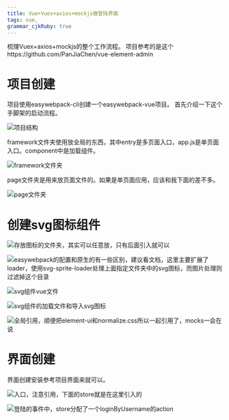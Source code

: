 ```yaml
---
title: Vue+Vuex+axios+mockjs做登陆界面
tags: vue,
grammar_cjkRuby: true
---
```


梳理Vuex+axios+mockjs的整个工作流程。
项目参考的是这个https://github.com/PanJiaChen/vue-element-admin
# 项目创建
项目使用easywebpack-cli创建一个easywebpack-vue项目。
首先介绍一下这个手脚架的启动流程。

![项目结构][1]

framework文件夹使用放全局的东西，其中entry是多页面入口，app.js是单页面入口。component中是加载组件。

![framework文件夹][2]

page文件夹是用来放页面文件的。如果是单页面应用，应该和我下面的差不多。

![page文件夹][3]

# 创建svg图标组件

![存放图标的文件夹，其实可以任意放，只有后面引入就可以][4]

![easywebpack的配置和原生的有一些区别，建议看文档，这里主要扩展了loader，使用svg-sprite-loader处理上面指定文件夹中的svg图标，而图片处理则过滤掉这个目录][5]

![svg组件vue文件][6]

![svg组件的加载文件和导入svg图标][7]

![全局引用，顺便把element-ui和normalize.css所以一起引用了，mocks一会在说][8]

# 界面创建
界面创建安装参考项目界面来就可以。

![入口，注意引用，下面的store就是在这里引入的][9]

![登陆的事件中，store分配了一个loginByUsername的action][10]


  [1]: https://www.github.com/loveshullf/Notes/raw/img/%E5%B0%8F%E4%B9%A6%E5%8C%A0/Vue+Vuex+axios+mockjs%E5%81%9A%E7%99%BB%E9%99%86%E7%95%8C%E9%9D%A2-2017-12-21-1513863635837.jpg
  [2]: https://www.github.com/loveshullf/Notes/raw/img/%E5%B0%8F%E4%B9%A6%E5%8C%A0/Vue+Vuex+axios+mockjs%E5%81%9A%E7%99%BB%E9%99%86%E7%95%8C%E9%9D%A2-2017-12-21-1513863726638.jpg
  [3]: https://www.github.com/loveshullf/Notes/raw/img/%E5%B0%8F%E4%B9%A6%E5%8C%A0/Vue+Vuex+axios+mockjs%E5%81%9A%E7%99%BB%E9%99%86%E7%95%8C%E9%9D%A2-2017-12-21-1513863813922.jpg
  [4]: https://www.github.com/loveshullf/Notes/raw/img/%E5%B0%8F%E4%B9%A6%E5%8C%A0/Vue+Vuex+axios+mockjs%E5%81%9A%E7%99%BB%E9%99%86%E7%95%8C%E9%9D%A2-2017-12-21-1513863949530.jpg
  [5]: https://www.github.com/loveshullf/Notes/raw/img/%E5%B0%8F%E4%B9%A6%E5%8C%A0/Vue+Vuex+axios+mockjs%E5%81%9A%E7%99%BB%E9%99%86%E7%95%8C%E9%9D%A2-2017-12-21-1513864001271.jpg
  [6]: https://www.github.com/loveshullf/Notes/raw/img/%E5%B0%8F%E4%B9%A6%E5%8C%A0/Vue+Vuex+axios+mockjs%E5%81%9A%E7%99%BB%E9%99%86%E7%95%8C%E9%9D%A2-2017-12-21-1513864182706.jpg
  [7]: https://www.github.com/loveshullf/Notes/raw/img/%E5%B0%8F%E4%B9%A6%E5%8C%A0/Vue+Vuex+axios+mockjs%E5%81%9A%E7%99%BB%E9%99%86%E7%95%8C%E9%9D%A2-2017-12-21-1513864222793.jpg
  [8]: https://www.github.com/loveshullf/Notes/raw/img/%E5%B0%8F%E4%B9%A6%E5%8C%A0/Vue+Vuex+axios+mockjs%E5%81%9A%E7%99%BB%E9%99%86%E7%95%8C%E9%9D%A2-2017-12-21-1513864264300.jpg
  [9]: https://www.github.com/loveshullf/Notes/raw/img/%E5%B0%8F%E4%B9%A6%E5%8C%A0/Vue+Vuex+axios+mockjs%E5%81%9A%E7%99%BB%E9%99%86%E7%95%8C%E9%9D%A2-2017-12-21-1513864843558.jpg
  [10]: https://www.github.com/loveshullf/Notes/raw/img/%E5%B0%8F%E4%B9%A6%E5%8C%A0/Vue+Vuex+axios+mockjs%E5%81%9A%E7%99%BB%E9%99%86%E7%95%8C%E9%9D%A2-2017-12-21-1513864740468.jpg